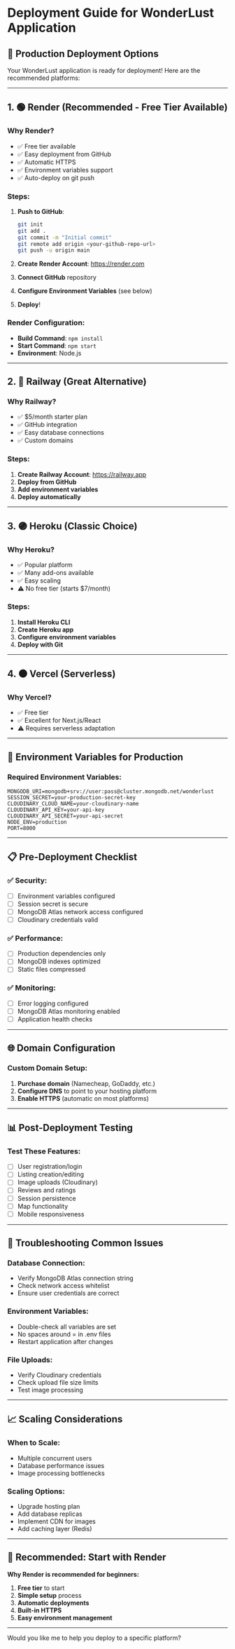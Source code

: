 # Deployment Guide for WonderLust Application

## 🚀 Production Deployment Options

Your WonderLust application is ready for deployment! Here are the recommended platforms:

---

## 1. 🟢 **Render (Recommended - Free Tier Available)**

### **Why Render?**
- ✅ Free tier available
- ✅ Easy deployment from GitHub
- ✅ Automatic HTTPS
- ✅ Environment variables support
- ✅ Auto-deploy on git push

### **Steps:**
1. **Push to GitHub**:
   ```bash
   git init
   git add .
   git commit -m "Initial commit"
   git remote add origin <your-github-repo-url>
   git push -u origin main
   ```

2. **Create Render Account**: https://render.com
3. **Connect GitHub** repository
4. **Configure Environment Variables** (see below)
5. **Deploy**!

### **Render Configuration:**
- **Build Command**: `npm install`
- **Start Command**: `npm start`
- **Environment**: Node.js

---

## 2. 🔵 **Railway (Great Alternative)**

### **Why Railway?**
- ✅ $5/month starter plan
- ✅ GitHub integration
- ✅ Easy database connections
- ✅ Custom domains

### **Steps:**
1. **Create Railway Account**: https://railway.app
2. **Deploy from GitHub**
3. **Add environment variables**
4. **Deploy automatically**

---

## 3. 🟣 **Heroku (Classic Choice)**

### **Why Heroku?**
- ✅ Popular platform
- ✅ Many add-ons available
- ✅ Easy scaling
- ⚠️ No free tier (starts $7/month)

### **Steps:**
1. **Install Heroku CLI**
2. **Create Heroku app**
3. **Configure environment variables**
4. **Deploy with Git**

---

## 4. ⚫ **Vercel (Serverless)**

### **Why Vercel?**
- ✅ Free tier
- ✅ Excellent for Next.js/React
- ⚠️ Requires serverless adaptation

---

## 🔧 **Environment Variables for Production**

### **Required Environment Variables:**
```env
MONGODB_URI=mongodb+srv://user:pass@cluster.mongodb.net/wonderlust
SESSION_SECRET=your-production-secret-key
CLOUDINARY_CLOUD_NAME=your-cloudinary-name
CLOUDINARY_API_KEY=your-api-key
CLOUDINARY_API_SECRET=your-api-secret
NODE_ENV=production
PORT=8000
```

---

## 📋 **Pre-Deployment Checklist**

### ✅ **Security:**
- [ ] Environment variables configured
- [ ] Session secret is secure
- [ ] MongoDB Atlas network access configured
- [ ] Cloudinary credentials valid

### ✅ **Performance:**
- [ ] Production dependencies only
- [ ] MongoDB indexes optimized
- [ ] Static files compressed

### ✅ **Monitoring:**
- [ ] Error logging configured
- [ ] MongoDB Atlas monitoring enabled
- [ ] Application health checks

---

## 🌐 **Domain Configuration**

### **Custom Domain Setup:**
1. **Purchase domain** (Namecheap, GoDaddy, etc.)
2. **Configure DNS** to point to your hosting platform
3. **Enable HTTPS** (automatic on most platforms)

---

## 📊 **Post-Deployment Testing**

### **Test These Features:**
- [ ] User registration/login
- [ ] Listing creation/editing
- [ ] Image uploads (Cloudinary)
- [ ] Reviews and ratings
- [ ] Session persistence
- [ ] Map functionality
- [ ] Mobile responsiveness

---

## 🚨 **Troubleshooting Common Issues**

### **Database Connection:**
- Verify MongoDB Atlas connection string
- Check network access whitelist
- Ensure user credentials are correct

### **Environment Variables:**
- Double-check all variables are set
- No spaces around = in .env files
- Restart application after changes

### **File Uploads:**
- Verify Cloudinary credentials
- Check upload file size limits
- Test image processing

---

## 📈 **Scaling Considerations**

### **When to Scale:**
- Multiple concurrent users
- Database performance issues
- Image processing bottlenecks

### **Scaling Options:**
- Upgrade hosting plan
- Add database replicas
- Implement CDN for images
- Add caching layer (Redis)

---

## 🎯 **Recommended: Start with Render**

**Why Render is recommended for beginners:**
1. **Free tier** to start
2. **Simple setup** process
3. **Automatic deployments**
4. **Built-in HTTPS**
5. **Easy environment management**

---

Would you like me to help you deploy to a specific platform?
